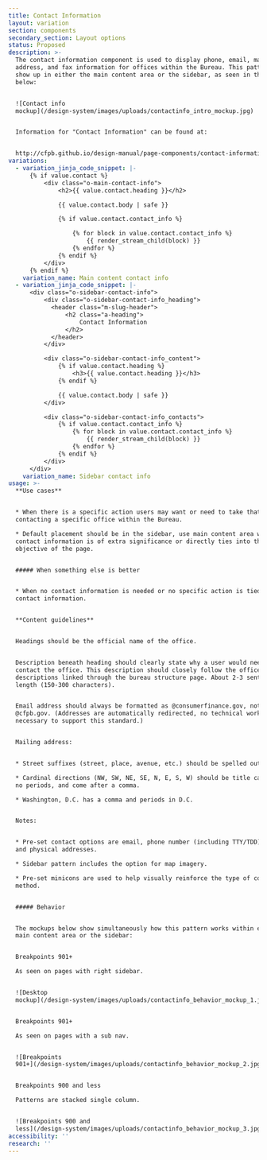 ```yaml
---
title: Contact Information
layout: variation
section: components
secondary_section: Layout options
status: Proposed
description: >-
  The contact information component is used to display phone, email, mailing
  address, and fax information for offices within the Bureau. This pattern may
  show up in either the main content area or the sidebar, as seen in the mockup
  below:


  ![Contact info
  mockup](/design-system/images/uploads/contactinfo_intro_mockup.jpg)


  Information for "Contact Information" can be found at:


  http://cfpb.github.io/design-manual/page-components/contact-information.html
variations:
  - variation_jinja_code_snippet: |-
      {% if value.contact %}
          <div class="o-main-contact-info">
              <h2>{{ value.contact.heading }}</h2>

              {{ value.contact.body | safe }}

              {% if value.contact.contact_info %}

                  {% for block in value.contact.contact_info %}
                      {{ render_stream_child(block) }}
                  {% endfor %}
              {% endif %}
          </div>
      {% endif %}
    variation_name: Main content contact info
  - variation_jinja_code_snippet: |-
      <div class="o-sidebar-contact-info">
          <div class="o-sidebar-contact-info_heading">
            <header class="m-slug-header">
                <h2 class="a-heading">
                    Contact Information
                </h2>
            </header>
          </div>

          <div class="o-sidebar-contact-info_content">
              {% if value.contact.heading %}
                  <h3>{{ value.contact.heading }}</h3>
              {% endif %}

              {{ value.contact.body | safe }}
          </div>

          <div class="o-sidebar-contact-info_contacts">
              {% if value.contact.contact_info %}
                  {% for block in value.contact.contact_info %}
                      {{ render_stream_child(block) }}
                  {% endfor %}
              {% endif %}
          </div>
      </div>
    variation_name: Sidebar contact info
usage: >-
  **Use cases**


  * When there is a specific action users may want or need to take that requires
  contacting a specific office within the Bureau.

  * Default placement should be in the sidebar, use main content area when
  contact information is of extra significance or directly ties into the main
  objective of the page.


  ##### When something else is better


  * When no contact information is needed or no specific action is tied to the
  contact information.


  **Content guidelines**


  Headings should be the official name of the office.


  Description beneath heading should clearly state why a user would need to
  contact the office. This description should closely follow the office
  descriptions linked through the bureau structure page. About 2-3 sentences in
  length (150-300 characters).


  Email address should always be formatted as @consumerfinance.gov, not
  @cfpb.gov. (Addresses are automatically redirected, no technical work is
  necessary to support this standard.)


  Mailing address:


  * Street suffixes (street, place, avenue, etc.) should be spelled out.

  * Cardinal directions (NW, SW, NE, SE, N, E, S, W) should be title case with
  no periods, and come after a comma.

  * Washington, D.C. has a comma and periods in D.C.


  Notes:


  * Pre-set contact options are email, phone number (including TTY/TDD), fax,
  and physical addresses.

  * Sidebar pattern includes the option for map imagery.

  * Pre-set minicons are used to help visually reinforce the type of contact
  method.


  ##### Behavior


  The mockups below show simultaneously how this pattern works within either the
  main content area or the sidebar:


  Breakpoints 901+

  As seen on pages with right sidebar.


  ![Desktop
  mockup](/design-system/images/uploads/contactinfo_behavior_mockup_1.jpg)


  Breakpoints 901+

  As seen on pages with a sub nav.


  ![Breakpoints
  901+](/design-system/images/uploads/contactinfo_behavior_mockup_2.jpg)


  Breakpoints 900 and less

  Patterns are stacked single column.


  ![Breakpoints 900 and
  less](/design-system/images/uploads/contactinfo_behavior_mockup_3.jpg)
accessibility: ''
research: ''
---
```

